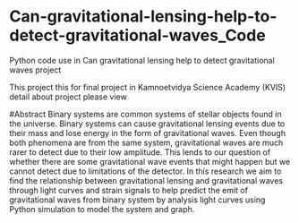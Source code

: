 # Can-gravitational-lensing-help-to-detect-gravitational-waves_Code
Python code use in Can gravitational lensing help to detect gravitational waves project

This project this for final project in Kamnoetvidya Science Academy (KVIS) detail about project please view 

#Abstract
Binary systems are common systems of stellar objects found in the universe. Binary systems can cause gravitational lensing events due to their mass and lose energy in the form of gravitational waves. Even though both phenomena are from the same system, gravitational waves are much rarer to detect due to their low amplitude. This lends to our question of whether there are some gravitational wave events that might happen but we cannot detect due to limitations of the detector. In this research we aim to find the relationship between gravitational lensing and gravitational waves through light curves and strain signals to help predict the emit of gravitational waves from binary system by analysis light curves using Python simulation to model the system and graph.
